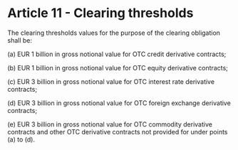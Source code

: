 # Article 11 - Clearing thresholds


The clearing thresholds values for the purpose of the clearing obligation shall be:

(a) EUR 1 billion in gross notional value for OTC credit derivative contracts;

(b) EUR 1 billion in gross notional value for OTC equity derivative contracts;

(c) EUR 3 billion in gross notional value for OTC interest rate derivative contracts;

(d) EUR 3 billion in gross notional value for OTC foreign exchange derivative contracts;

(e) EUR 3 billion in gross notional value for OTC commodity derivative contracts and other OTC derivative contracts not provided for under points (a) to (d).
